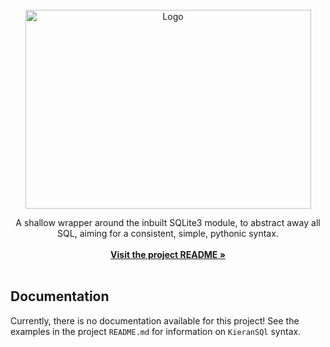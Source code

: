 <div id="top"></div>


<br/>
<div align="center">
  <a href="https://github.com/OneBigUnit/KieranSQL">
    <img src="../../Images/KieranSQL.png" alt="Logo" width="457" height="318">
  </a>

  <p align="center">
    A shallow wrapper around the inbuilt SQLite3 module, to abstract away all SQL, aiming for a consistent, simple, pythonic syntax.
    <br />
    <br />
    <a href="https://github.com/OneBigUnit/KieranSQL/blob/5a96b4c34f9396b98c480ae761af54cae951752b/README.md"><strong>Visit the project README »</strong></a>
    <br />
    <br />
  </p>
</div>


## Documentation

Currently, there is no documentation available for this project! See the examples in the project `README.md` for information on `KieranSQl` syntax.
